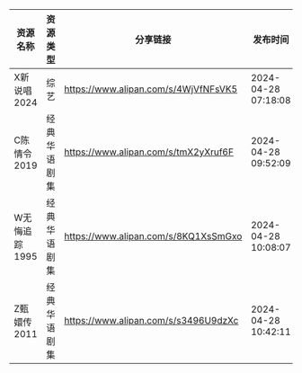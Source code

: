 | 资源名称      | 资源类型   | 分享链接                                 | 发布时间                |
| --------- | ------ | ------------------------------------ | ------------------- |
| X新说唱2024  | 综艺     | https://www.alipan.com/s/4WjVfNFsVK5 | 2024-04-28 07:18:08 |
| C陈情令2019  | 经典华语剧集 | https://www.alipan.com/s/tmX2yXruf6F | 2024-04-28 09:52:09 |
| W无悔追踪1995 | 经典华语剧集 | https://www.alipan.com/s/8KQ1XsSmGxo | 2024-04-28 10:08:07 |
| Z甄嬛传2011  | 经典华语剧集 | https://www.alipan.com/s/s3496U9dzXc | 2024-04-28 10:42:11 |
